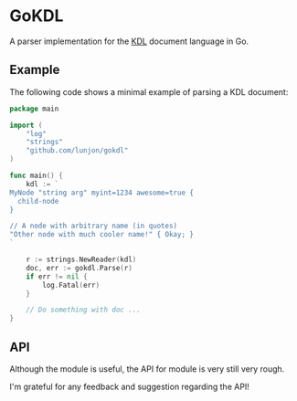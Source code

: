 # GoKDL

A parser implementation for the [KDL](https://kdl.dev/) document language in Go.

## Example

The following code shows a minimal example of parsing a KDL document:

```go
package main

import (
    "log"
    "strings"
    "github.com/lunjon/gokdl"
)

func main() {
    kdl := `
MyNode "string arg" myint=1234 awesome=true {
  child-node 
}      

// A node with arbitrary name (in quotes)
"Other node with much cooler name!" { Okay; }
`

    r := strings.NewReader(kdl)
    doc, err := gokdl.Parse(r)
    if err != nil {
        log.Fatal(err)
    }

    // Do something with doc ...
}
```

## API

Although the module is useful, the API for module is very still very rough.

I'm grateful for any feedback and suggestion regarding the API!
